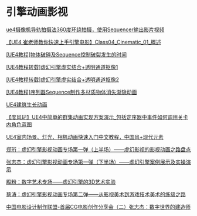 # 引擎动画影视

[ue4摄像机导轨拍摄法360度环绕拍摄，使用Sequencer输出影片视频](https://www.bilibili.com/video/BV16Z4y1M76v)

[【UE4 崔老师教你快速上手引擎电影】Class04_Cinematic_01_概述](https://www.bilibili.com/video/BV1UJ411K7DT)

[[UE4教程]物体破碎及Sequence控制破裂发生的时间](https://www.bilibili.com/video/BV1fE411K7ht)

[[UE4教程转载]虚幻引擎虚实结合+透明通道抠像1](https://www.bilibili.com/video/BV1vK4y1C7b5)

[[UE4教程转载]虚幻引擎虚实结合+透明通道抠像2](https://www.bilibili.com/video/BV1Tp4y1C7og)

[[UE4教程]序列器Sequence制作多材质物体消失渐隐动画](https://www.bilibili.com/video/BV19c411h7hC)

[UE4建筑生长动画](https://www.bilibili.com/video/BV1FE411r7AH)

[【度风玘】UE4中简单的群集动画实现方案演示_包括定序器中事件如何调用关卡内角色蓝图](https://www.bilibili.com/video/BV14K411W7qk)

[UE4室内场景、灯光、相机动画快速入门中文教程，中国风+现代元素](https://www.bilibili.com/video/BV1J7411m73Z?p=16)

[郑珩：虚幻引擎影视动画专场第一弹（上半场）——虚幻影视的影视动画之路盘点](https://www.bilibili.com/video/BV1yE411j7xM)

[张志杰：虚幻引擎影视动画专场第一弹（下半场）——虚幻引擎案例展示及实操演示](https://www.bilibili.com/video/BV1jE411471R)

[殿粉：数字艺术专场——虚幻引擎的3D艺术实验](https://www.bilibili.com/video/BV1Yz411b7RT)

[蔡涛：虚幻引擎影视动画专场第二弹——从影视美术到游戏技术美术的练级之路](https://www.bilibili.com/video/BV1eE411T7Tf)

[中国电影设计制作联盟-首届CG电影创作分享会（二）张志杰：数字世界的建造师](https://www.bilibili.com/video/BV1a7411g7wC)





